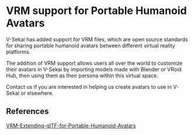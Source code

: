 # VRM support for Portable Humanoid Avatars

V-Sekai has added support for VRM files, which are open source standards for sharing portable humanoid avatars between different virtual reality platforms.

The addition of VRM support allows users all over the world to customize their avatars in V-Sekai by importing models made with Blender or VRoid Hub, then using them as their persona within this virtual space.

Contact us if you are interested in helping us create avatars to use in V-Sekai or elsewhere.

## References

[VRM-Extending-glTF-for-Portable-Humanoid-Avatars](https://www.khronos.org/assets/uploads/developers/presentations/VRM-Extending-glTF-for-Portable-Humanoid-Avatars_SIGGRAPH-Asia_Nov19.pdf)
